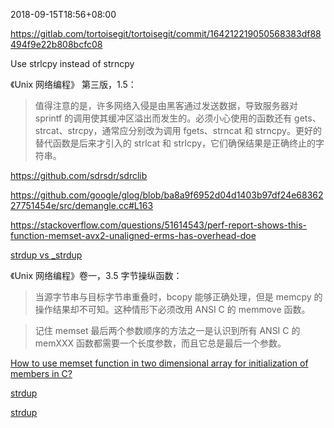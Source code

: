 2018-09-15T18:56+08:00

https://gitlab.com/tortoisegit/tortoisegit/commit/164212219050568383df88494f9e22b808bcfc08

Use strlcpy instead of strncpy

《Unix 网络编程》 第三版，1.5：
> 值得注意的是，许多网络入侵是由黑客通过发送数据，导致服务器对 sprintf 的调用使其缓冲区溢出而发生的。必须小心使用的函数还有 gets、strcat、strcpy，通常应分别改为调用 fgets、strncat 和 strncpy。更好的替代函数是后来才引入的 strlcat 和 strlcpy，它们确保结果是正确终止的字符串。

https://github.com/sdrsdr/sdrclib

https://github.com/google/glog/blob/ba8a9f6952d04d1403b97df24e6836227751454e/src/demangle.cc#L163

https://stackoverflow.com/questions/51614543/perf-report-shows-this-function-memset-avx2-unaligned-erms-has-overhead-doe

[strdup vs \_strdup](https://stackoverflow.com/questions/7582394/strdup-or-strdup)

《Unix 网络编程》卷一，3.5 字节操纵函数：
> 当源字节串与目标字节串重叠时，bcopy 能够正确处理，但是 memcpy 的操作结果却不可知。这种情形下必须改用 ANSI C 的 memmove 函数。

> 记住 memset 最后两个参数顺序的方法之一是认识到所有 ANSI C 的 memXXX 函数都需要一个长度参数，而且它总是最后一个参数。

[How to use memset function in two dimensional array for initialization of members in C?](https://stackoverflow.com/questions/23039134/how-to-use-memset-function-in-two-dimensional-array-for-initialization-of-member)

[strdup](https://github.com/snowballstem/snowball/pull/136)

[strdup](https://en.cppreference.com/w/c/experimental/dynamic/strdup)
